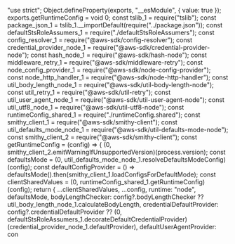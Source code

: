 "use strict";
Object.defineProperty(exports, "__esModule", { value: true });
exports.getRuntimeConfig = void 0;
const tslib_1 = require("tslib");
const package_json_1 = tslib_1.__importDefault(require("../package.json"));
const defaultStsRoleAssumers_1 = require("./defaultStsRoleAssumers");
const config_resolver_1 = require("@aws-sdk/config-resolver");
const credential_provider_node_1 = require("@aws-sdk/credential-provider-node");
const hash_node_1 = require("@aws-sdk/hash-node");
const middleware_retry_1 = require("@aws-sdk/middleware-retry");
const node_config_provider_1 = require("@aws-sdk/node-config-provider");
const node_http_handler_1 = require("@aws-sdk/node-http-handler");
const util_body_length_node_1 = require("@aws-sdk/util-body-length-node");
const util_retry_1 = require("@aws-sdk/util-retry");
const util_user_agent_node_1 = require("@aws-sdk/util-user-agent-node");
const util_utf8_node_1 = require("@aws-sdk/util-utf8-node");
const runtimeConfig_shared_1 = require("./runtimeConfig.shared");
const smithy_client_1 = require("@aws-sdk/smithy-client");
const util_defaults_mode_node_1 = require("@aws-sdk/util-defaults-mode-node");
const smithy_client_2 = require("@aws-sdk/smithy-client");
const getRuntimeConfig = (config) => {
    (0, smithy_client_2.emitWarningIfUnsupportedVersion)(process.version);
    const defaultsMode = (0, util_defaults_mode_node_1.resolveDefaultsModeConfig)(config);
    const defaultConfigProvider = () => defaultsMode().then(smithy_client_1.loadConfigsForDefaultMode);
    const clientSharedValues = (0, runtimeConfig_shared_1.getRuntimeConfig)(config);
    return {
        ...clientSharedValues,
        ...config,
        runtime: "node",
        defaultsMode,
        bodyLengthChecker: config?.bodyLengthChecker ?? util_body_length_node_1.calculateBodyLength,
        credentialDefaultProvider: config?.credentialDefaultProvider ?? (0, defaultStsRoleAssumers_1.decorateDefaultCredentialProvider)(credential_provider_node_1.defaultProvider),
        defaultUserAgentProvider: con